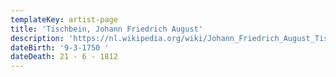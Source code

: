 ```yaml
---
templateKey: artist-page
title: 'Tischbein, Johann Friedrich August'
description: 'https://nl.wikipedia.org/wiki/Johann_Friedrich_August_Tischbein'
dateBirth: '9-3-1750 '
dateDeath: 21 - 6 - 1812
---
```


